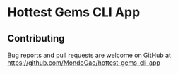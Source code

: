 # Hottest Gems CLI App

## Contributing

Bug reports and pull requests are welcome on GitHub at https://github.com/MondoGao/hottest-gems-cli-app
